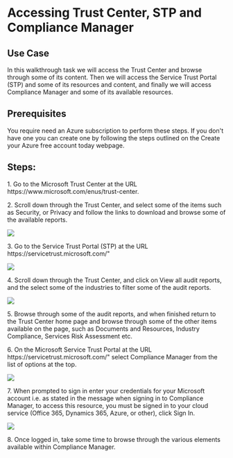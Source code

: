 <h1>Accessing Trust Center, STP and Compliance Manager</h1>
<h2>Use Case</h2>
<p>In this walkthrough task we will access the Trust Center and browse through some of its content. Then we will access the Service Trust Portal (STP) and some of its resources and content, and finally we will access Compliance Manager and some of its available resources.</p>

<h2>Prerequisites</h2>
<p>You require need an Azure subscription to perform these steps. If you don't have one you can create one by following the steps outlined on the Create your Azure free account today webpage.</p>

<h2>Steps:</h2>
<p>1. Go to the Microsoft Trust Center at the URL https://www.microsoft.com/enus/trust-center.</p>
<p>2. Scroll down through the Trust Center, and select some of the items such as Security, or Privacy and follow the links to download and browse some of the available reports.</p>
<img src="https://codesizzlergit.blob.core.windows.net/az900-001/1.jpg"/>
<p>3. Go to the Service Trust Portal (STP) at the URL https://servicetrust.microsoft.com/"</p>
<img src="https://codesizzlergit.blob.core.windows.net/az900-001/2.jpg"/>
<p>4. Scroll down through the Trust Center, and click on View all audit reports, and 
the select some of the industries to filter some of the audit reports.</p>
<img src="https://codesizzlergit.blob.core.windows.net/az900-001/3.jpg"/>
<p>5. Browse through some of the audit reports, and when finished return to the Trust Center home page and browse through some of the other items available on the page, such as Documents and Resources, Industry Compliance, Services Risk Assessment etc.</p>
<p>6. On the Microsoft Service Trust Portal at the URL https://servicetrust.microsoft.com/" select Compliance Manager from the list of options at the top.</p>
<img src="https://codesizzlergit.blob.core.windows.net/az900-001/4.jpg"/>
<p>7. When prompted to sign in enter your credentials for your Microsoft account i.e. as stated in the message when signing in to Compliance Manager, to access this resource, you must be signed in to your cloud service (Office 365, Dynamics 365, Azure, or other), click Sign In.</p>
<img src="https://codesizzlergit.blob.core.windows.net/az900-001/5.jpg"/>
<p>8. Once logged in, take some time to browse through the various elements available within Compliance Manager.</p>
